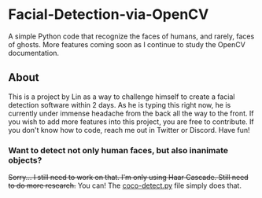 # Facial-Detection-via-OpenCV
A simple Python code that recognize the faces of humans, and rarely, faces of ghosts. More features coming soon as I continue to study the OpenCV documentation.

## About
This is a project by Lin as a way to challenge himself to create a facial detection software within 2 days. As he is typing this right now, he is currently under immense headache from the back all the way to the front. If you wish to add more features into this project, you are free to contribute. If you don't know how to code, reach me out in Twitter or Discord. Have fun!

### Want to detect not only human faces, but also inanimate objects? 
~~Sorry... I still need to work on that. I'm only using Haar Cascade. Still need to do more research.~~
You can! The [coco-detect.py][coco-detect] file simply does that.

[coco-detect]: https://github.com/GReturn/Facial-Detection-via-OpenCV/blob/main/Face-Detect-OpenCV/coco-detect.py
